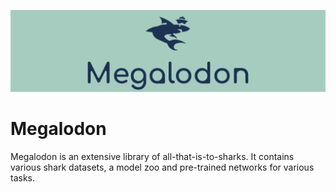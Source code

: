 ![Logo](imgs-readme/logo.png)

# Megalodon
Megalodon is an extensive library of all-that-is-to-sharks. It contains various shark datasets, a model zoo and pre-trained networks for various tasks.
